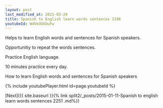 ```yaml
---
layout: post
last_modified_at: 2021-03-29
title: Spanish to English learn words sentences 2196 
youtubeId: W4Vm3UkDuFw
---
```

 
 
Helps to learn English words and sentences for Spanish speakers.

Opportunitiy to repeat the words sentences. 

Practice English language. 
 
10 minutes practice every day. 
 
How to learn English words and sentences for Spanish speakers 
 
{% include youtubePlayer.html id=page.youtubeId %}
 
 
[Next]({{ site.baseurl }}{% link  split2/_posts/2015-01-11-Spanish to english learn words sentences 2251 .md%})
 
